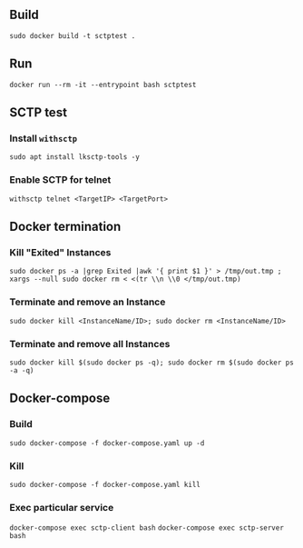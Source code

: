 ## Build
`sudo docker build -t sctptest .`
## Run
`docker run --rm -it --entrypoint bash sctptest`

## SCTP test
### Install `withsctp`
`sudo apt install lksctp-tools -y`
### Enable SCTP for telnet
`withsctp telnet <TargetIP> <TargetPort>`

## Docker termination
### Kill "Exited" Instances
`sudo docker ps -a |grep Exited |awk '{ print $1 }' > /tmp/out.tmp ; xargs --null sudo docker rm < <(tr \\n \\0 </tmp/out.tmp)`
### Terminate and remove an Instance
`sudo docker kill <InstanceName/ID>; sudo docker rm <InstanceName/ID>`
### Terminate and remove all Instances
`sudo docker kill $(sudo docker ps -q); sudo docker rm $(sudo docker ps -a -q)`

## Docker-compose
### Build
`sudo docker-compose -f docker-compose.yaml up -d`
### Kill
`sudo docker-compose -f docker-compose.yaml kill`
### Exec particular service
`docker-compose exec sctp-client bash`
`docker-compose exec sctp-server bash`
